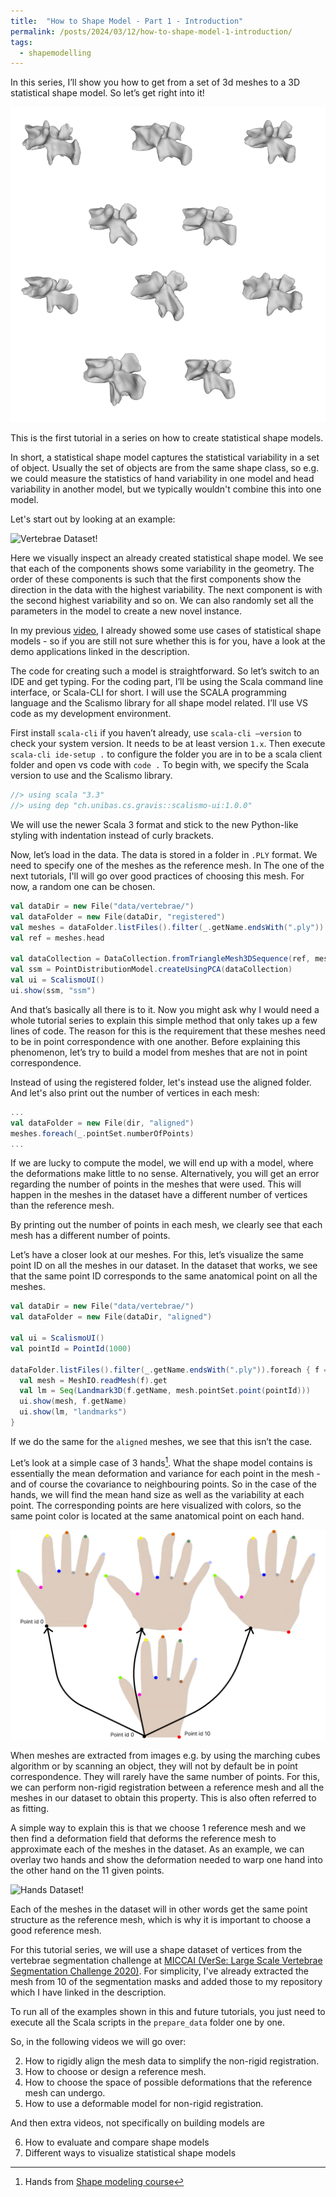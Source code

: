 ```yaml
---
title:  "How to Shape Model - Part 1 - Introduction"
permalink: /posts/2024/03/12/how-to-shape-model-1-introduction/
tags:
  - shapemodelling
---
```


In this series, I’ll show you how to get from a set of 3d meshes to a 3D statistical shape model. So let’s get right into it! 

<!-- <Show visualization of meshes merging into model> -->
![Vertebrae Dataset!](/images/posts/how-to-shape-model/vertebrae/raw_dataset.png)


<!-- Hi and welcome to “Coding with Dennis” - my name is Dennis  -->
This is the first tutorial in a series on how to create statistical shape models.

In short, a statistical shape model captures the statistical variability in a set of object. Usually the set of objects are from the same shape class, so e.g. we could measure the statistics of hand variability in one model and head variability in another model, but we typically wouldn't combine this into one model. 

Let's start out by looking at an example:

![Vertebrae Dataset!](/images/posts/how-to-shape-model/vertebrae/ssm.gif)

Here we visually inspect an already created statistical shape model. We see that each of the components shows some variability in the geometry. 
The order of these components is such that the first components show the direction in the data with the highest variability. The next component is with the second highest variability and so on. 
We can also randomly set all the parameters in the model to create a new novel instance. 

In my previous [video](https://www.youtube.com/watch?v=__1tvaIKtaU), I already showed some use cases of statistical shape models - so if you are still not sure whether this is for you, have a look at the demo applications linked in the description. 

The code for creating such a model is straightforward. So let’s switch to an IDE and get typing. 
For the coding part, I’ll be using the Scala command line interface, or Scala-CLI for short. I will use the SCALA programming language and the Scalismo library for all shape model related. I’ll use VS code as my development environment.

First install `scala-cli` if you haven’t already, use `scala-cli —version` to check your system version. It needs to be at least version `1.x`. 
Then execute `scala-cli ide-setup .` to configure the folder you are in to be a scala client folder and open vs code with `code .`
To begin with, we specify the Scala version to use and the Scalismo library. 

```scala
//> using scala "3.3"
//> using dep "ch.unibas.cs.gravis::scalismo-ui:1.0.0"
```

We will use the newer Scala 3 format and stick to the new Python-like styling with indentation instead of curly brackets.


Now, let’s load in the data. The data is stored in a folder in `.PLY` format. We need to specify one of the meshes as the reference mesh. In The one of the next tutorials, I'll will go over good practices of choosing this mesh. For now, a random one can be chosen.

```scala
val dataDir = new File("data/vertebrae/")
val dataFolder = new File(dataDir, "registered")
val meshes = dataFolder.listFiles().filter(_.getName.endsWith(".ply")).map(MeshIO.readMesh(_).get).toIndexedSeq
val ref = meshes.head

val dataCollection = DataCollection.fromTriangleMesh3DSequence(ref, meshes)
val ssm = PointDistributionModel.createUsingPCA(dataCollection)
val ui = ScalismoUI()
ui.show(ssm, "ssm")
```

And that’s basically all there is to it.
Now you might ask why I would need a whole tutorial series to explain this simple method that only takes up a few lines of code.
The reason for this is the requirement that these meshes need to be in point correspondence with one another. Before explaining this phenomenon, let’s try to build a model from meshes that are not in point correspondence.

Instead of using the registered folder, let's instead use the aligned folder. And let's also print out the number of vertices in each mesh:

```scala
... 
val dataFolder = new File(dir, "aligned")
meshes.foreach(_.pointSet.numberOfPoints)
... 
```

If we are lucky to compute the model, we will end up with a model, where the deformations make little to no sense.
Alternatively, you will get an error regarding the number of points in the meshes that were used. This will happen in the meshes in the dataset have a different number of vertices than the reference mesh.

By printing out the number of points in each mesh, we clearly see that each mesh has a different number of points.

Let’s have a closer look at our meshes. For this, let’s visualize the same point ID on all the meshes in our dataset. In the dataset that works, we see that the same point ID corresponds to the same anatomical point on all the meshes.

```scala
val dataDir = new File("data/vertebrae/")
val dataFolder = new File(dataDir, "aligned")

val ui = ScalismoUI()
val pointId = PointId(1000)

dataFolder.listFiles().filter(_.getName.endsWith(".ply")).foreach { f =>
  val mesh = MeshIO.readMesh(f).get
  val lm = Seq(Landmark3D(f.getName, mesh.pointSet.point(pointId)))
  ui.show(mesh, f.getName)    
  ui.show(lm, "landmarks")    
} 
```

If we do the same for the `aligned` meshes, we see that this isn’t the case.

Let’s look at a simple case of 3 hands[^1]. What the shape model contains is essentially the mean deformation and variance for each point in the mesh - and of course the covariance to neighbouring points. So in the case of the hands, we will find the mean hand size as well as the variability at each point. The corresponding points are here visualized with colors, so the same point color is located at the same anatomical point on each hand.

![Hands Dataset!](/images/posts/how-to-shape-model/hands/hands_correspondence.png)

When meshes are extracted from images e.g. by using the marching cubes algorithm or by scanning an object, they will not by default be in point correspondence. They will rarely have the same number of points. For this, we can perform non-rigid registration between a reference mesh and all the meshes in our dataset to obtain this property. This is also often referred to as fitting.

A simple way to explain this is that we choose 1 reference mesh and we then find a deformation field that deforms the reference mesh to approximate each of the meshes in the dataset. As an example, we can overlay two hands and show the deformation needed to warp one hand into the other hand on the 11 given points.

![Hands Dataset!](/images/posts/how-to-shape-modelhands/hands_deformations.png)

Each of the meshes in the dataset will in other words get the same point structure as the reference mesh, which is why it is important to choose a good reference mesh.

For this tutorial series, we will use a shape dataset of vertices from the vertebrae segmentation challenge at [MICCAI (VerSe: Large Scale Vertebrae Segmentation Challenge 2020)](
https://github.com/anjany/verse). For simplicity, I've already extracted the mesh from 10 of the segmentation masks and added those to my repository which I have linked in the description.

To run all of the examples shown in this and future tutorials, you just need to execute all the Scala scripts in the `prepare_data` folder one by one. 

So, in the following videos we will go over:

2. How to rigidly align the mesh data to simplify the non-rigid registration.
3. How to choose or design a reference mesh.
4. How to choose the space of possible deformations that the reference mesh can undergo.
5. How to use a deformable model for non-rigid registration.

And then extra videos, not specifically on building models are

6. How to evaluate and compare shape models
7. Different ways to visualize statistical shape models
   
<!-- That was all for this video. Remember to give the video a like, comment below with your own shape model project and of course subscribe to the channel for more content like this.
See you in the next video! -->

[^1]: Hands from [Shape modeling course](https://shapemodelling.cs.unibas.ch/ssm-course/week1/step1-4/)


